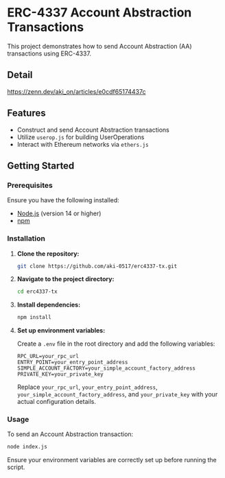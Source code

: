 # ERC-4337 Account Abstraction Transactions

This project demonstrates how to send Account Abstraction (AA) transactions using ERC-4337.

## Detail

https://zenn.dev/aki_on/articles/e0cdf65174437c

## Features

- Construct and send Account Abstraction transactions
- Utilize `userop.js` for building UserOperations
- Interact with Ethereum networks via `ethers.js`

## Getting Started

### Prerequisites

Ensure you have the following installed:

- [Node.js](https://nodejs.org/) (version 14 or higher)
- [npm](https://www.npmjs.com/)

### Installation

1. **Clone the repository:**

   ```bash
   git clone https://github.com/aki-0517/erc4337-tx.git
   ```

2. **Navigate to the project directory:**

   ```bash
   cd erc4337-tx
   ```

3. **Install dependencies:**

   ```bash
   npm install
   ```

4. **Set up environment variables:**

   Create a `.env` file in the root directory and add the following variables:

   ```env
   RPC_URL=your_rpc_url
   ENTRY_POINT=your_entry_point_address
   SIMPLE_ACCOUNT_FACTORY=your_simple_account_factory_address
   PRIVATE_KEY=your_private_key
   ```

   Replace `your_rpc_url`, `your_entry_point_address`, `your_simple_account_factory_address`, and `your_private_key` with your actual configuration details.

### Usage

To send an Account Abstraction transaction:

```bash
node index.js
```

Ensure your environment variables are correctly set up before running the script.
